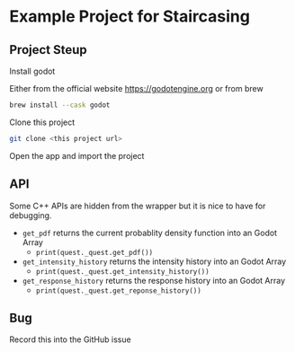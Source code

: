 # Example Project for Staircasing 

## Project Steup

Install godot

Either from the official website https://godotengine.org or from brew 

```zsh
brew install --cask godot 
```

Clone this project 

```zsh
git clone <this project url>
```

Open the app and import the project 



## API

Some C++ APIs are hidden from the wrapper but it is nice to have for debugging. 

- `get_pdf` returns the current probablity density function into an Godot Array 
  - `print(quest._quest.get_pdf())`
- `get_intensity_history` returns the intensity history into an Godot Array 
  - `print(quest._quest.get_intensity_history())`
- `get_response_history` returns the response history into an Godot Array 
  - `print(quest._quest.get_reponse_history())`

## Bug 

Record this into the GitHub issue 
